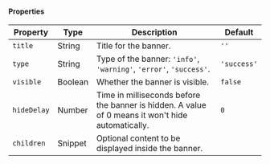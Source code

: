 #### Properties

| Property    | Type    | Description                                                                                       | Default     |
| ----------- | ------- | ------------------------------------------------------------------------------------------------- | ----------- |
| `title`     | String  | Title for the banner.                                                                             | `''`        |
| `type`      | String  | Type of the banner: `'info'`, `'warning'`, `'error'`, `'success'`.                                | `'success'` |
| `visible`   | Boolean | Whether the banner is visible.                                                                    | `false`     |
| `hideDelay` | Number  | Time in milliseconds before the banner is hidden. A value of 0 means it won't hide automatically. | `0`         |
| `children`  | Snippet | Optional content to be displayed inside the banner.                                               |             |
